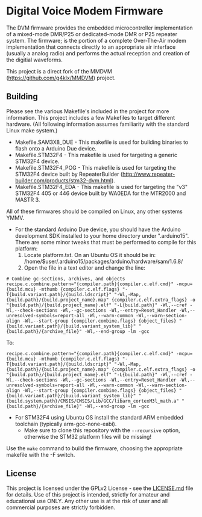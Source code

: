 # Digital Voice Modem Firmware

The DVM firmware provides the embedded microcontroller implementation of a mixed-mode DMR/P25 or dedicated-mode DMR or P25 repeater system. The firmware; is the portion of a complete Over-The-Air modem implementation that connects directly to an appropriate air interface (usually a analog radio) and performs the actual reception and creation of the digitial waveforms.

This project is a direct fork of the MMDVM (https://github.com/g4klx/MMDVM) project.

## Building

Please see the various Makefile's included in the project for more information. This project includes a few Makefiles to target different hardware. (All following information assumes familiarity with the standard Linux make system.)

* Makefile.SAM3X8_DUE - This makefile is used for building binaries to flash onto a Arduino Due device.
* Makefile.STM32F4 - This makefile is used for targeting a generic STM32F4 device.
* Makefile.STM32F4_POG - This makefile is used for targeting the STM32F4 device built by RepeaterBuilder (http://www.repeater-builder.com/products/stm32-dvm.html).
* Makefile.STM32F4_EDA - This makefile is used for targeting the "v3" STM32F4 405 or 446 device built by WA0EDA for the MTR2000 and MASTR 3.

All of these firmwares should be compiled on Linux, any other systems YMMV. 

* For the standard Arduino Due device, you should have the Arduino development SDK installed to your home directory under ".arduino15". There are some minor tweaks that must be performed to compile for this platform:
  1. Locate platform.txt. On an Ubuntu OS it should be in:
     /home/$user/.arduino15/packages/arduino/hardware/sam/1.6.8/
  2. Open the file in a text editor and change the line:
```
# Combine gc-sections, archives, and objects
recipe.c.combine.pattern="{compiler.path}{compiler.c.elf.cmd}" -mcpu={build.mcu} -mthumb {compiler.c.elf.flags} "-T{build.variant.path}/{build.ldscript}" "-Wl,-Map,{build.path}/{build.project_name}.map" {compiler.c.elf.extra_flags} -o "{build.path}/{build.project_name}.elf" "-L{build.path}" -Wl,--cref -Wl,--check-sections -Wl,--gc-sections -Wl,--entry=Reset_Handler -Wl,--unresolved-symbols=report-all -Wl,--warn-common -Wl,--warn-section-align -Wl,--start-group {compiler.combine.flags} {object_files} "{build.variant.path}/{build.variant_system_lib}" "{build.path}/{archive_file}" -Wl,--end-group -lm -gcc
```

To:
```
recipe.c.combine.pattern="{compiler.path}{compiler.c.elf.cmd}" -mcpu={build.mcu} -mthumb {compiler.c.elf.flags} "-T{build.variant.path}/{build.ldscript}" "-Wl,-Map,{build.path}/{build.project_name}.map" {compiler.c.elf.extra_flags} -o "{build.path}/{build.project_name}.elf" "-L{build.path}" -Wl,--cref -Wl,--check-sections -Wl,--gc-sections -Wl,--entry=Reset_Handler -Wl,--unresolved-symbols=report-all -Wl,--warn-common -Wl,--warn-section-align -Wl,--start-group {compiler.combine.flags} {object_files} "{build.variant.path}/{build.variant_system_lib}" "{build.system.path}/CMSIS/CMSIS/Lib/GCC/libarm_cortexM3l_math.a" "{build.path}/{archive_file}" -Wl,--end-group -lm -gcc
```
* For STM32F4 using Ubuntu OS install the standard ARM embedded toolchain (typically arm-gcc-none-eabi).
  - Make sure to clone this repository with the ```--recursive``` option, otherwise the STM32 platform files will be missing!

Use the ```make``` command to build the firmware, choosing the appropriate makefile with the -F switch.

## License

This project is licensed under the GPLv2 License - see the [LICENSE.md](LICENSE.md) file for details. Use of this project is intended, strictly for amateur and educational use ONLY. Any other use is at the risk of user and all commercial purposes are strictly forbidden.

